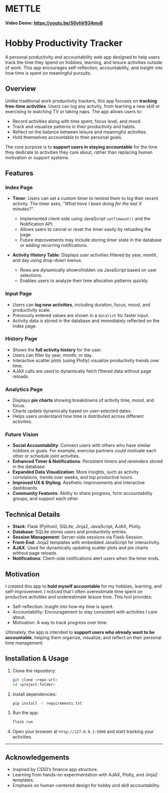 # METTLE
#### Video Demo:  <https://youtu.be/S0yhV934mv8>

# Hobby Productivity Tracker

A personal productivity and accountability web app designed to help users track the time they spend on hobbies, learning, and leisure activities outside of work. This app encourages self-reflection, accountability, and insight into how time is spent on meaningful pursuits.

## Overview

Unlike traditional work productivity trackers, this app focuses on **tracking free-time activities**. Users can log any activity, from learning a new skill or exercising to watching TV or taking naps. The app allows users to:

* Record activities along with time spent, focus level, and mood.
* Track and visualize patterns in their productivity and habits.
* Reflect on the balance between leisure and meaningful activities.
* Hold themselves accountable to their personal goals.

The core purpose is to **support users in staying accountable** for the time they dedicate to activities they care about, rather than replacing human motivation or support systems.

## Features

### Index Page

* **Timer**: Users can set a custom timer to remind them to log their recent activity. The timer asks, *"What have I been doing for the last X minutes?"*.

  * Implemented client-side using JavaScript `setTimeout()` and the Notification API.
  * Allows users to cancel or reset the timer easily by reloading the page.
  * Future improvements may include storing timer state in the database or adding recurring notifications.

* **Activity History Table**: Displays user activities filtered by year, month, and day using drop-down menus.

  * Rows are dynamically shown/hidden via JavaScript based on user selections.
  * Enables users to analyze their time allocation patterns quickly.

### Input Page

* Users can **log new activities**, including duration, focus, mood, and productivity scale.
* Previously entered values are shown in a `datalist` for faster input.
* Activity data is stored in the database and immediately reflected on the index page.

### History Page

* Shows the **full activity history** for the user.
* Users can filter by year, month, or day.
* Interactive scatter plots (using Plotly) visualize productivity trends over time.
* AJAX calls are used to dynamically fetch filtered data without page reloads.

### Analytics Page

* Displays **pie charts** showing breakdowns of activity time, mood, and focus.
* Charts update dynamically based on user-selected dates.
* Helps users understand how time is distributed across different activities.

### Future Vision

* **Social Accountability**: Connect users with others who have similar hobbies or goals. For example, exercise partners could motivate each other or schedule joint activities.
* **Enhanced Timer & Notifications**: Persistent timers and reminders stored in the database.
* **Expanded Data Visualization**: More insights, such as activity correlations, trends over weeks, and top productive hours.
* **Improved UX & Styling**: Aesthetic improvements and interactive dashboards.
* **Community Features**: Ability to share progress, form accountability groups, and support each other.

## Technical Details

* **Stack**: Flask (Python), SQLite, Jinja2, JavaScript, AJAX, Plotly.
* **Database**: SQLite stores users and productivity entries.
* **Session Management**: Server-side sessions via Flask-Session.
* **Front-End**: Jinja2 templates with embedded JavaScript for interactivity.
* **AJAX**: Used for dynamically updating scatter plots and pie charts without page reloads.
* **Notifications**: Client-side notifications alert users when the timer ends.

## Motivation

I created this app to **hold myself accountable** for my hobbies, learning, and self-improvement. I noticed that I often overestimate time spent on productive activities and underestimate leisure time. This tool provides:

* Self-reflection: Insight into how my time is spent.
* Accountability: Encouragement to stay consistent with activities I care about.
* Motivation: A way to track progress over time.

Ultimately, the app is intended to **support users who already want to be accountable**, helping them organize, visualize, and reflect on their personal time management.

## Installation & Usage

1. Clone the repository:

   ```bash
   git clone <repo-url>
   cd <project-folder>
   ```
2. Install dependencies:

   ```bash
   pip install -r requirements.txt
   ```
3. Run the app:

   ```bash
   flask run
   ```
4. Open your browser at `http://127.0.0.1:5000` and start tracking your activities.

---

## Acknowledgements

* Inspired by CS50’s finance app structure.
* Learning from hands-on experimentation with AJAX, Plotly, and Jinja2 templates.
* Emphasis on human-centered design for hobby and skill accountability.



